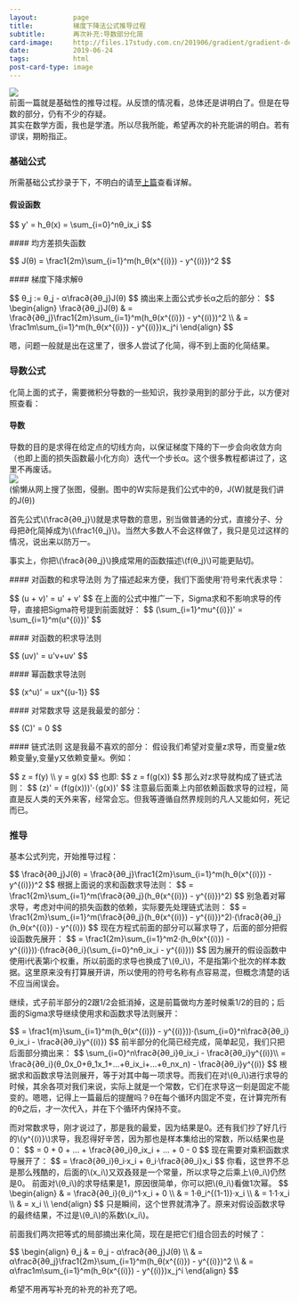 ```yaml
---
layout:         page
title:          梯度下降法公式推导过程
subtitle:       再次补充:导数部分化简
card-image:		http://files.17study.com.cn/201906/gradient/gradient-descent.jpeg
date:           2019-06-24
tags:           html
post-card-type: image
---
```

<script src='https://cdnjs.cloudflare.com/ajax/libs/mathjax/2.7.2/MathJax.js?config=TeX-MML-AM_CHTML'></script>
![](http://files.17study.com.cn/201906/gradient/gradient-descent.jpeg)  
前面一篇就是基础性的推导过程。从反馈的情况看，总体还是讲明白了。但是在导数的部分，仍有不少的存疑。  
其实在数学方面，我也是学渣。所以尽我所能，希望再次的补充能讲的明白。若有谬误，期盼指正。  
### 基础公式
所需基础公式抄录于下，不明白的请至[上篇](http://blog.17study.com.cn/2019/06/21/basic-gradient-descent/)查看详解。  
#### 假设函数
<p>
$$
y' = h_θ(x) = \sum_{i=0}^nθ_ix_i
$$
</p>
#### 均方差损失函数
<p>
$$
J(θ) = \frac1{2m}\sum_{i=1}^m(h_θ(x^{(i)}) - y^{(i)})^2
$$
</p>
#### 梯度下降求解θ
<p>
$$
θ_j := θ_j - α\frac∂{∂θ_j}J(θ)
$$
摘出来上面公式步长α之后的部分：  
$$
\begin{align}
\frac∂{∂θ_j}J(θ) & = \frac∂{∂θ_j}\frac1{2m}\sum_{i=1}^m(h_θ(x^{(i)}) - y^{(i)})^2 \\
                & = \frac1m\sum_{i=1}^m(h_θ(x^{(i)}) - y^{(i)})x_j^i
\end{align}
$$
</p>
嗯，问题一般就是出在这里了，很多人尝试了化简，得不到上面的化简结果。  

### 导数公式
化简上面的式子，需要微积分导数的一些知识，我抄录用到的部分于此，以方便对照查看：  
#### 导数
导数的目的是求得在给定点的切线方向，以保证梯度下降的下一步会向收敛方向（也即上面的损失函数最小化方向）迭代一个步长α。这个很多教程都讲过了，这里不再废话。  
![](http://files.17study.com.cn/201906/gradient/gradient-descent-derivative.jpg)  
(偷懒从网上搜了张图，侵删。图中的W实际是我们公式中的θ，J(W)就是我们讲的J(θ))
<p>
首先公式\(\frac∂{∂θ_j}\)就是求导数的意思，别当做普通的分式，直接分子、分母把∂化简掉成为\(\frac1{θ_j}\)。当然大多数人不会这样做了，我只是见过这样的情况，说出来以防万一。</p><p>事实上，你把\(\frac∂{∂θ_j}\)换成常用的函数描述\(f(θ_j)\)可能更贴切。  
</p>
#### 对函数的和求导法则
为了描述起来方便，我们下面使用'符号来代表求导：  
<p>$$
(u + v)' = u' + v'
$$
在上面的公式中推广一下，Sigma求和不影响求导的传导，直接把Sigma符号提到前面就好：  
$$
(\sum_{i=1}^mu^{(i)})' = \sum_{i=1}^m(u^{(i)})' 
$$
</p>
#### 对函数的积求导法则
<p>$$
(uv)' = u'v+uv'
$$
</p>
#### 幂函数求导法则
<p>
$$
(x^u)' = ux^{(u-1)}
$$
</p>
#### 对常数求导
这是我最爱的部分：
<p>
$$
(C)' = 0
$$
</p>
#### 链式法则
这是我最不喜欢的部分：  
假设我们希望对变量z求导，而变量z依赖变量y,变量y又依赖变量x。例如：  
<p>
$$
z = f(y) \\
y = g(x)
$$
也即:
$$
z = f(g(x))
$$
那么对z求导就构成了链式法则：  
$$
(z)' = (f(g(x)))'·（g(x))'
$$
注意最后面乘上内部依赖函数求导的过程，简直是反人类的天外来客，经常会忘。但我等遵循自然界规则的凡人又能如何，死记而已。  
</p>

### 推导
基本公式列完，开始推导过程：  
<p>
$$
\frac∂{∂θ_j}J(θ) = \frac∂{∂θ_j}\frac1{2m}\sum_{i=1}^m(h_θ(x^{(i)}) - y^{(i)})^2 
$$
根据上面说的求和函数求导法则：  
$$
= \frac1{2m}\sum_{i=1}^m(\frac∂{∂θ_j}(h_θ(x^{(i)}) - y^{(i)})^2)
$$
别急着对幂求导，考虑对中间的损失函数的依赖，实际要先处理链式法则：  
$$
= \frac1{2m}\sum_{i=1}^m(\frac∂{∂θ_j}(h_θ(x^{(i)}) - y^{(i)})^2)·(\frac∂{∂θ_j}(h_θ(x^{(i)}) - y^{(i)})
$$
现在方程式前面的部分可以幂求导了，后面的部分把假设函数先展开：
$$
= \frac1{2m}\sum_{i=1}^m2·(h_θ(x^{(i)}) - y^{(i)}))·(\frac∂{∂θ_i}(\sum_{i=0}^nθ_ix_i - y^{(i)}))
$$
因为展开的假设函数中使用i代表第i个权重，所以前面的求导也换成了\(θ_i\)，不是指第i个批次的样本数据。这里原来没有打算展开讲，所以使用的符号名称有点容易混，但概念清楚的话不应当闹误会。  
</p>
继续，式子前半部分的2跟1/2会抵消掉，这是前篇做均方差时候乘1/2的目的；后面的Sigma求导继续使用求和函数求导法则展开：  
<p>
$$
= \frac1{m}\sum_{i=1}^m(h_θ(x^{(i)}) - y^{(i)}))·(\sum_{i=0}^n\frac∂{∂θ_i}θ_ix_i - \frac∂{∂θ_i}y^{(i)})
$$
前半部分的化简已经完成，简单起见，我们只把后面部分摘出来：  
$$
\sum_{i=0}^n\frac∂{∂θ_i}θ_ix_i - \frac∂{∂θ_i}y^{(i)}\\
= \frac∂{∂θ_i}(θ_0x_0+θ_1x_1+...+θ_ix_i+...+θ_nx_n) - \frac∂{∂θ_i}y^{(i)}
$$
根据求和函数求导法则展开，等于对其中每一项求导。而我们在对\(θ_i\)进行求导的时候，其余各项对我们来说，实际上就是一个常数，它们在求导这一刻是固定不能变的。嗯嗯，记得上一篇最后的提醒吗？θ在每个循环内固定不变，在计算完所有的θ之后，才一次代入，并在下个循环内保持不变。  
</p>
<p>
而对常数求导，刚才说过了，那是我的最爱，因为结果是0。还有我们抄了好几行的\(y^{(i)}\)求导，我忍得好辛苦，因为那也是样本集给出的常数，所以结果也是0：  
$$
= 0 + 0 + ... + \frac∂{∂θ_i}θ_ix_i + ... + 0 - 0
$$
现在需要对乘积函数求导展开了：  
$$
= \frac∂{∂θ_i}θ_i·x_i + θ_i·\frac∂{∂θ_i}x_i
$$
你看，这世界不总是那么残酷的，后面的\(x_i\)又双叒叕是一个常量，所以求导之后乘上\(θ_i\)仍然是0。  
前面对\(θ_i\)的求导结果是1，原因很简单，你可以把\(θ_i\)看做1次幂。  
$$
\begin{align}
& = \frac∂{∂θ_i}(θ_i)^1·x_i + 0 \\
& = 1·θ_i^{(1-1)}·x_i \\
& = 1·1·x_i \\
& = x_i \\
\end{align}
$$
只是瞬间，这个世界就清净了。原来对假设函数求导的最终结果，不过是\(θ_i\)的系数\(x_i\)。  
</p>
前面我们两次把等式的局部摘出来化简，现在是把它们组合回去的时候了：  
<p>
$$
\begin{align}
θ_j & = θ_j - α\frac∂{∂θ_j}J(θ) \\
& = α\frac∂{∂θ_j}\frac1{2m}\sum_{i=1}^m(h_θ(x^{(i)}) - y^{(i)})^2 \\
& = α\frac1m\sum_{i=1}^m(h_θ(x^{(i)}) - y^{(i)})x_j^i
\end{align}
$$
</p>
希望不用再写补充的补充的补充了吧。  
